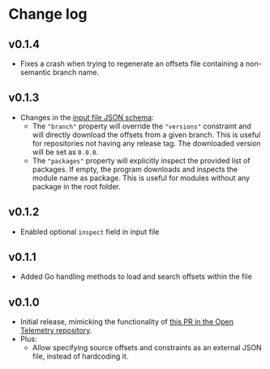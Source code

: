 # Change log

## v0.1.4
* Fixes a crash when trying to regenerate an offsets file containing a non-semantic branch name.

## v0.1.3
* Changes in the [input file JSON schema](examples/input_file.json):
  - The `"branch"` property will override the `"versions"` constraint and will directly
    download the offsets from a given branch. This is useful for repositories not having
    any release tag. The downloaded version will be set as `0.0.0`.
  - The `"packages"` property will explicitly inspect the provided list of packages.
    If empty, the program downloads and inspects the module name as package. This is useful
    for modules without any package in the root folder.

## v0.1.2
* Enabled optional `inspect` field in input file

## v0.1.1

* Added Go handling methods to load and search offsets within the file

## v0.1.0

* Initial release, mimicking the functionality of [this PR in the Open Telemetry repository](https://github.com/open-telemetry/opentelemetry-go-instrumentation/pull/45).
* Plus:
  * Allow specifying source offsets and constraints as an external JSON file, instead of hardcoding it.
